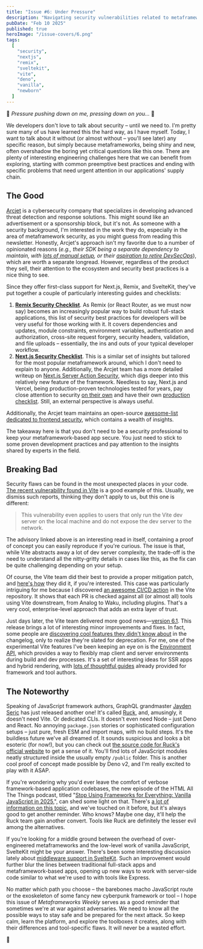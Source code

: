 ```yaml
---
title: "Issue #6: Under Pressure"
description: "Navigating security vulnerabilities related to metaframework tools and ways to protect your metaframework-based apps."
pubDate: "Feb 10 2025"
published: true
heroImage: "/issue-covers/6.png"
tags:
  [
    "security",
    "nextjs",
    "remix",
    "sveltekit",
    "vite",
    "deno",
    "vanilla",
    "newborn"
  ]
---
```


🎵 _Pressure pushing down on me, pressing down on you…_ 🎵

We developers don't love to talk about security – until we need to. I'm pretty sure many of us have learned this the hard way, as I have myself. Today, I want to talk about it without (or almost without – you'll see later) any specific reason, but simply because metaframeworks, being shiny and new, often overshadow the boring yet critical questions like this one. There are plenty of interesting engineering challenges here that we can benefit from exploring, starting with common preemptive best practices and ending with specific problems that need urgent attention in our applications' supply chain.

## The Good

[Arcjet](https://arcjet.com) is a cybersecurity company that specializes in developing advanced threat detection and response solutions. This might sound like an advertisement or a sponsorship block, but it's not. As someone with a security background, I'm interested in the work they do, especially in the area of metaframework security, as you might guess from reading this newsletter. Honestly, Arcjet's approach isn't my favorite due to a number of opinionated reasons (_e.g., their SDK being a separate dependency to maintain, with [lots of manual setup](https://docs.arcjet.com/reference/nextjs), or their [aspiration to retire DevSecOps](https://blog.arcjet.com/whatever-happened-to-devsecops/)_), which are worth a separate longread. However, regardless of the product they sell, their attention to the ecosystem and security best practices is a nice thing to see.

Since they offer first-class support for Next.js, Remix, and SvelteKit, they've put together a couple of particularly interesting guides and checklists:

1. **[Remix Security Checklist](https://blog.arcjet.com/remix-security-checklist/)**. As Remix (or React Router, as we must now say) becomes an increasingly popular way to build robust full-stack applications, this list of security best practices for developers will be very useful for those working with it. It covers dependencies and updates, module constraints, environment variables, authentication and authorization, cross-site request forgery, security headers, validation, and file uploads – essentially, the ins and outs of your typical developer workflow.
2. **[Next.js Security Checklist](https://blog.arcjet.com/next-js-security-checklist/)**. This is a similar set of insights but tailored for the most popular metaframework around, which I don't need to explain to anyone. Additionally, the Arcjet team has a more detailed writeup on [Next.js Server Action Security](https://blog.arcjet.com/next-js-server-action-security/), which digs deeper into this relatively new feature of the framework. Needless to say, Next.js and Vercel, being production-proven technologies tested for years, pay close attention to security [on their own](https://nextjs.org/blog/security-nextjs-server-components-actions) and have their own [production checklist](https://nextjs.org/docs/app/building-your-application/deploying/production-checklist). Still, an external perspective is always useful.

Additionally, the Arcjet team maintains an open-source [awesome-list dedicated to frontend security](https://github.com/arcjet/awesome-frontend-security), which contains a wealth of insights.

The takeaway here is that you don't need to be a security professional to keep your metaframework-based app secure. You just need to stick to some proven development practices and pay attention to the insights shared by experts in the field.

## Breaking Bad

Security flaws can be found in the most unexpected places in your code. [The recent vulnerability found in Vite](https://github.com/vitejs/vite/security/advisories/GHSA-vg6x-rcgg-rjx6) is a good example of this. Usually, we dismiss such reports, thinking they don't apply to us, but this one is different:

> This vulnerability even applies to users that only run the Vite dev server on the local machine and do not expose the dev server to the network.

The advisory linked above is an interesting read in itself, containing a proof of concept you can easily reproduce if you're curious. The issue is that, while Vite abstracts away a lot of dev server complexity, the trade-off is the need to understand all the nitty-gritty details in cases like this, as the fix can be quite challenging depending on your setup.

Of course, the Vite team did their best to provide a proper mitigation patch, and [here's how](https://github.com/vitejs/vite/pull/19234/files) they did it, if you're interested. This case was particularly intriguing for me because I discovered [an awesome CI/CD action](https://github.com/vitejs/vite-ecosystem-ci/blob/main/.github/workflows/ecosystem-ci-from-pr.yml) in the Vite repository. It shows that each PR is checked against all (or almost all) tools using Vite downstream, from Analog to Waku, including plugins. That's a very cool, enterprise-level approach that adds an extra layer of trust.

Just days later, the Vite team delivered more good news—[version 6.1](https://github.com/vitejs/vite/blob/main/packages/vite/CHANGELOG.md#610-2025-02-05). This release brings a lot of interesting minor improvements and fixes. In fact, some people are [discovering cool features they didn't know about](https://bsky.app/profile/trysound.io/post/3lhgvvvvtx22r) in the changelog, only to realize they're slated for deprecation. For me, one of the experimental Vite features I've been keeping an eye on is the [Environment API](https://vite.dev/guide/api-environment), which provides a way to flexibly map client and server environments during build and dev processes. It's a set of interesting ideas for SSR apps and hybrid rendering, with [lots of thoughtful guides](https://vite.dev/guide/api-environment#target-users) already provided for framework and tool authors.

## The Noteworthy

Speaking of JavaScript framework authors, GraphQL grandmaster [Jayden Seric](https://jaydenseric.com) has just released another one! It's called [Ruck](https://github.com/jaydenseric/ruck), and, amusingly, it doesn't need Vite. Or dedicated CLIs. It doesn't even need Node – just Deno and React. No annoying `package.json` stories or sophisticated configuration setups – just pure, fresh ESM and import maps, with no build steps. It's the buildless future we've all dreamed of. It sounds suspicious and looks a bit esoteric (for now!), but you can check out [the source code for Ruck's official website](https://github.com/jaydenseric/ruck-website) to get a sense of it. You'll find lots of JavaScript modules neatly structured inside the usually empty `/public` folder. This is another cool proof of concept made possible by Deno v2, and I'm really excited to play with it ASAP.

If you're wondering why you'd ever leave the comfort of verbose framework-based application codebases, the new episode of the HTML All The Things podcast, titled "[Stop Using Frameworks for Everything: Vanilla JavaScript in 2025](https://www.htmlallthethings.com/podcasts/stop-using-frameworks-for-everything-vanilla-javascript-in-2025),", can shed some light on that. There's [a lot of information on this topic](https://github.com/fyodorio/awesome-metaframeworks?tab=readme-ov-file#metaframework-cons), and we've touched on it before, but it's always good to get another reminder. Who knows? Maybe one day, it'll help the Ruck team gain another convert. Tools like Ruck are definitely the lesser evil among the alternatives.

If you're looking for a middle ground between the overhead of over-engineered metaframeworks and the low-level work of vanilla JavaScript, SvelteKit might be your answer. There's been some interesting discussion lately about [middleware support in SvelteKit](https://github.com/sveltejs/kit/pull/13430). Such an improvement would further blur the lines between traditional full-stack apps and metaframework-based apps, opening up new ways to work with server-side code similar to what we're used to with tools like Express.

No matter which path you choose – the barebones macho JavaScript route or the exoskeleton of some fancy new cyberpunk framework or tool – I hope this issue of _Metaframeworks Weekly_ serves as a good reminder that sometimes we're at war against adversaries. We need to know all the possible ways to stay safe and be prepared for the next attack. So keep calm, learn the platform, and explore the toolboxes it creates, along with their differences and tool-specific flaws. It will never be a wasted effort.

👋
